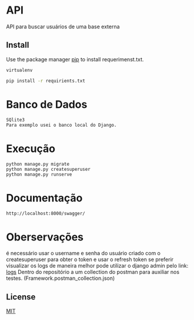 # API

API para buscar usuários de uma base externa

## Install

Use the package manager [pip](https://pip.pypa.io/en/stable/) to install requerimenst.txt.

```bash
virtualenv
```


```bash
pip install -r requirients.txt
```

# Banco de Dados

```
SQlite3
Para exemplo usei o banco local do Django.
```

# Execução

```
python manage.py migrate
python manage.py createsuperuser
python manage.py runserve
```

# Documentação

```
http://localhost:8000/swagger/
```

# Oberservações

é necessário usar o username e senha do usuário criado com o createsuperuser para obter o token e usar o refresh token
se preferir visualizar os logs de maneira melhor pode utilizar o django admin pelo link: 
[logs](http://localhost:8000/admin/drf_api_logger/apilogsmodel/)
Dentro do repositório a um collection do postman para auxiliar nos testes. (Framework.postman_collection.json)


## License
[MIT](https://choosealicense.com/licenses/mit/)